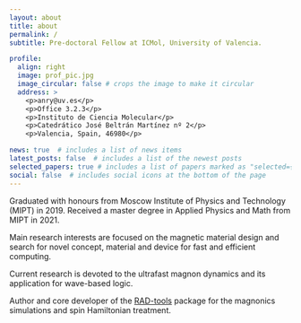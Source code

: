 ```yaml
---
layout: about
title: about
permalink: /
subtitle: Pre-doctoral Fellow at ICMol, University of Valencia.

profile:
  align: right
  image: prof_pic.jpg
  image_circular: false # crops the image to make it circular
  address: >
    <p>anry@uv.es</p>
    <p>Office 3.2.3</p>
    <p>Instituto de Ciencia Molecular</p>
    <p>Catedrático José Beltrán Martínez nº 2</p>
    <p>Valencia, Spain, 46980</p>

news: true  # includes a list of news items
latest_posts: false  # includes a list of the newest posts
selected_papers: true # includes a list of papers marked as "selected={true}"
social: false  # includes social icons at the bottom of the page
---
```


Graduated with honours from Moscow Institute of Physics and Technology (MIPT) in 2019. 
Received a master degree in Applied Physics and Math from MIPT in 2021. 

Main research interests are focused on the magnetic material design and search for novel concept, 
material and device for fast and efficient computing. 

Current research is devoted to the ultrafast magnon dynamics and its application for wave-based logic.

Author and core developer of the [RAD-tools](https://rad-tools.org) package for the magnonics simulations 
and spin Hamiltonian treatment.
